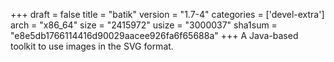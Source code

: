 +++
draft = false
title = "batik"
version = "1.7-4"
categories = ['devel-extra']
arch = "x86_64"
size = "2415972"
usize = "3000037"
sha1sum = "e8e5db1766114416d90029aacee926fa6f65688a"
+++
A Java-based toolkit to use images in the SVG format.